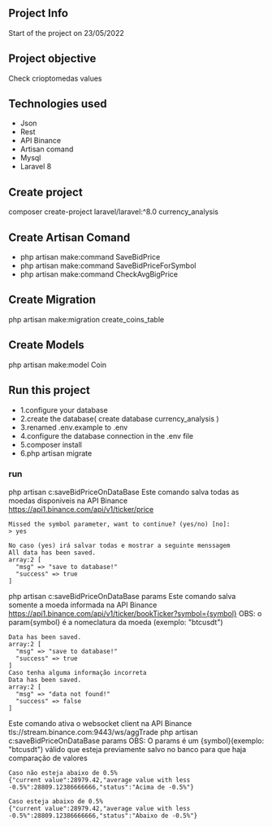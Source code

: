 ## Project Info
Start of the project on 23/05/2022

## Project objective
Check crioptomedas values

## Technologies used
- Json
- Rest
- API Binance
- Artisan comand
- Mysql
- Laravel 8


## Create project
composer create-project laravel/laravel:^8.0 currency_analysis

## Create Artisan Comand
- php artisan make:command SaveBidPrice
- php artisan make:command SaveBidPriceForSymbol
- php artisan make:command CheckAvgBigPrice

## Create Migration
php artisan make:migration create_coins_table

## Create Models
php artisan make:model Coin

## Run this project

- 1.configure your database
- 2.create the database( create database currency_analysis )
- 3.renamed .env.example to .env
- 4.configure the database connection in the .env file
- 5.composer install
- 6.php artisan migrate


### run
php artisan c:saveBidPriceOnDataBase
Este comando salva todas as moedas disponiveis na API Binance https://api1.binance.com/api/v1/ticker/price

```Caso não for informado o {symbol} irá perguntar se deseja prosseguir
Missed the symbol parameter, want to continue? (yes/no) [no]:
> yes

No caso (yes) irá salvar todas e mostrar a seguinte menssagem
All data has been saved.
array:2 [
  "msg" => "save to database!"
  "success" => true
]
```

php artisan c:saveBidPriceOnDataBase params
Este comando salva somente a moeda informada na API Binance https://api1.binance.com/api/v1/ticker/bookTicker?symbol={symbol}
OBS: o param{symbol} é a nomeclatura da moeda (exemplo: "btcusdt")

```Caso o {symbol} esteja correto e a API Binance retornar os dados corretos aparecerá esta menssagem
Data has been saved.
array:2 [
  "msg" => "save to database!"
  "success" => true
]
Caso tenha alguma informação incorreta
Data has been saved.
array:2 [
  "msg" => "data not found!"
  "success" => false
]
```

Este comando ativa o websocket client na API Binance tls://stream.binance.com:9443/ws/aggTrade
php artisan c:saveBidPriceOnDataBase params
OBS: O params é um {symbol}(exemplo: "btcusdt") válido que esteja previamente salvo no banco para que haja comparação de valores
```
Caso não esteja abaixo de 0.5%
{"current value":28979.42,"average value with less -0.5%":28809.12386666666,"status":"Acima de -0.5%"}

Caso esteja abaixo de 0.5%
{"current value":28979.42,"average value with less -0.5%":28809.12386666666,"status":"Abaixo de -0.5%"}
```


